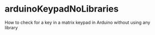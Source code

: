 # arduinoKeypadNoLibraries
How to check for a key in a matrix keypad in Arduino without using any library

